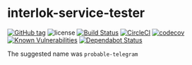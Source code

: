 # interlok-service-tester 
[![GitHub tag](https://img.shields.io/github/tag/adaptris/interlok-service-tester.svg)](https://github.com/adaptris/interlok-service-tester/tags) ![license](https://img.shields.io/github/license/adaptris/interlok-service-tester.svg) [![Build Status](https://travis-ci.org/adaptris/interlok-service-tester.svg?branch=develop)](https://travis-ci.org/adaptris/interlok-service-tester) [![CircleCI](https://circleci.com/gh/adaptris/interlok-service-tester/tree/develop.svg?style=svg)](https://circleci.com/gh/adaptris/interlok-service-tester/tree/develop) [![codecov](https://codecov.io/gh/adaptris/interlok-service-tester/branch/develop/graph/badge.svg)](https://codecov.io/gh/adaptris/interlok-service-tester) [![Known Vulnerabilities](https://snyk.io/test/github/adaptris/interlok-service-tester/badge.svg?targetFile=build.gradle)](https://snyk.io/test/github/adaptris/interlok-service-tester?targetFile=build.gradle) [![Dependabot Status](https://api.dependabot.com/badges/status?host=github&repo=adaptris/interlok-service-tester)](https://dependabot.com)

The suggested name was `probable-telegram`
